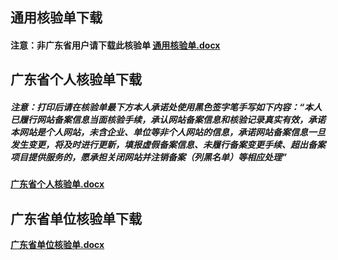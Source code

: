 ## 通用核验单下载

#### 注意：非广东省用户请下载此核验单 [通用核验单.docx](https://badownload.s3.cn-north-1.jdcloud-oss.com/heyandan/quanguohyd.jpg)

## 广东省个人核验单下载

##### 注意：打印后请在核验单最下方本人承诺处使用黑色签字笔手写如下内容：“本人已履行网站备案信息当面核验手续，承认网站备案信息和核验记录真实有效，承诺本网站是个人网站，未含企业、单位等非个人网站的信息，承诺网站备案信息一旦发生变更，将及时进行更新，填报虚假备案信息、未履行备案变更手续、超出备案项目提供服务的，愿承担关闭网站并注销备案（列黑名单）等相应处理”

**[广东省个人核验单.docx](https://badownload.s3.cn-north-1.jdcloud-oss.com/heyandan/guangdonggeren.pdf)**

## 广东省单位核验单下载

**[广东省单位核验单.docx](https://badownload.s3.cn-north-1.jdcloud-oss.com/heyandan/guangdongdanwei.pdf)**

